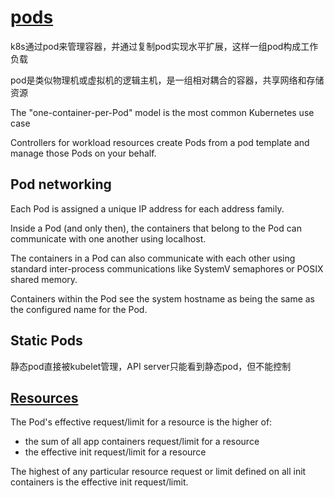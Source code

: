 # [pods](https://kubernetes.io/docs/concepts/workloads/pods/)

k8s通过pod来管理容器，并通过复制pod实现水平扩展，这样一组pod构成工作负载

pod是类似物理机或虚拟机的逻辑主机，是一组相对耦合的容器，共享网络和存储资源

The "one-container-per-Pod" model is the most common Kubernetes use case

Controllers for workload resources create Pods from a pod template and manage those Pods on your behalf.

## Pod networking

Each Pod is assigned a unique IP address for each address family.

Inside a Pod (and only then), the containers that belong to the Pod can communicate with one another using localhost.

The containers in a Pod can also communicate with each other using standard inter-process communications like SystemV semaphores or POSIX shared memory.

Containers within the Pod see the system hostname as being the same as the configured name for the Pod.

## Static Pods

静态pod直接被kubelet管理，API server只能看到静态pod，但不能控制

## [Resources](https://kubernetes.io/docs/concepts/workloads/pods/init-containers/#resources)

The Pod's effective request/limit for a resource is the higher of:

- the sum of all app containers request/limit for a resource
- the effective init request/limit for a resource

The highest of any particular resource request or limit defined on all init containers is the effective init request/limit.
